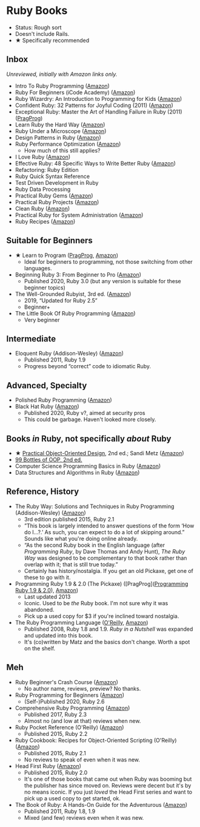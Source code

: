 # Ruby Books

- Status: Rough sort
- Doesn't include Rails.
- ★ Specifically recommended

## Inbox

*Unreviewed, initially with Amazon links only.*

* Intro To Ruby Programming ([Amazon](https://www.amazon.com/dp/0692714413/))
* Ruby For Beginners (iCode Academy) ([Amazon](https://www.amazon.com/dp/1521367701/))
* Ruby Wizardry: An Introduction to Programming for Kids ([Amazon](https://www.amazon.com/dp/1593275668/))
* Confident Ruby: 32 Patterns for Joyful Coding (2011) ([Amazon](https://www.amazon.com/dp/B00ETE0D2S/))
* Exceptional Ruby: Master the Art of Handling Failure in Ruby (2011) ([PragProg](https://pragprog.com/titles/ager/exceptional-ruby/))
* Learn Ruby the Hard Way ([Amazon](https://www.amazon.com/dp/032188499X/))
* Ruby Under a Microscope ([Amazon](https://www.amazon.com/dp/1593275277/))
* Design Patterns in Ruby ([Amazon](https://www.amazon.com/dp/0321490452/))
* Ruby Performance Optimization ([Amazon](https://www.amazon.com/dp/1680500694/))
    - How much of this still applies?
* I Love Ruby ([Amazon](https://www.amazon.com/dp/B07NGY8PZ5/))
* Effective Ruby: 48 Specific Ways to Write Better Ruby ([Amazon](https://www.amazon.com/dp/0133846970/))
* Refactoring: Ruby Edition
* Ruby Quick Syntax Reference
* Test Driven Development in Ruby
* Ruby Data Processing
* Practical Ruby Gems ([Amazon](https://www.amazon.com/dp/1590598113/))
* Practical Ruby Projects ([Amazon](https://www.amazon.com/dp/159059911X/))
* Clean Ruby ([Amazon](https://www.amazon.com/dp/148425547X/))
* Practical Ruby for System Administration ([Amazon](https://www.amazon.com/dp/1590598210/))
* Ruby Recipes ([Amazon](https://www.amazon.com/dp/1484224701/))



## Suitable for Beginners

* ★ Learn to Program ([PragProg](https://pragprog.com/titles/ltp3/), [Amazon](https://www.amazon.com/dp/1680508172/))
    - Ideal for beginners to programming, not those switching from other languages.
* Beginning Ruby 3: From Beginner to Pro ([Amazon](https://www.amazon.com/dp/1484263235/))
    - Published 2020, Ruby 3.0 (but any version is suitable for these beginner topics)
* The Well-Grounded Rubyist, 3rd ed. ([Amazon](https://www.amazon.com/dp/1617295213/))
    - 2019, “Updated for Ruby 2.5”
    - Beginner+
* The Little Book Of Ruby Programming ([Amazon](https://www.amazon.com/dp/1913132072/))
    - Very beginner



## Intermediate

* Eloquent Ruby (Addison-Wesley) ([Amazon](https://www.amazon.com/dp/0321584104/))
    - Published 2011, Ruby 1.9
    - Progress beyond “correct” code to idiomatic Ruby.



## Advanced, Specialty

* Polished Ruby Programming ([Amazon](https://www.amazon.com/dp/1801072728/))
* Black Hat Ruby ([Amazon](https://www.amazon.com/dp/B08JHSF6GT/))
    - Published 2020, Ruby v?, aimed at security pros
    - This could be garbage. Haven't looked more closely.



## Books *in* Ruby, not specifically *about* Ruby

* ★ [Practical Object-Oriented Design](https://www.poodr.com), 2nd ed.; Sandi Metz ([Amazon](https://www.amazon.com/dp/0134456475/))
* [99 Bottles of OOP, 2nd ed.](https://sandimetz.com/99bottles)
* Computer Science Programming Basics in Ruby ([Amazon](https://www.amazon.com/dp/1449355978/))
* Data Structures and Algorithms in Ruby ([Amazon](https://www.amazon.com/dp/B0B3F2BZ9M/))



## Reference, History

* The Ruby Way: Solutions and Techniques in Ruby Programming (Addison-Wesley) ([Amazon](https://www.amazon.com/dp/0321714636/))
    - 3rd edition published 2015, Ruby 2.1
    - ”This book is largely intended to answer questions of the form ‘How do I…?.’ As such, you can expect to do a lot of skipping around.” Sounds like what you're doing online already.
    - “As the second Ruby book in the English language (after *Programming Ruby*, by Dave Thomas and Andy Hunt), *The Ruby Way* was designed to be complementary to that book rather than overlap with it; that is still true today.”
    - Certainly has history/nostalgia. If you get an old Pickaxe, get one of these to go with it.
* Programming Ruby 1.9 & 2.0 (The Pickaxe) ([PragProg]([Programming Ruby 1.9 & 2.0](https://pragprog.com/titles/ruby4/programming-ruby-1-9-2-0-4th-edition/)), [Amazon](https://www.amazon.com/dp/1937785491/))
    - Last updated 2013
    - Iconic. Used to be *the* Ruby book. I'm not sure why it was abandoned.
    - Pick up a used copy for $3 if you're inclined toward nostalgia.
* The Ruby Programming Language ([O'Reilly](https://www.oreilly.com/library/view/the-ruby-programming/9780596516178/), [Amazon](https://www.amazon.com/dp/0596516177/))
    - Published 2008, Ruby 1.8 and 1.9. *Ruby in a Nutshell* was expanded and updated into this book.
    - It's (co)written by Matz and the basics don't change. Worth a spot on the shelf.



## Meh

* Ruby Beginner's Crash Course ([Amazon](https://www.amazon.com/dp/1777942802/))
    - No author name, reviews, preview? No thanks.
* Ruby Programming for Beginners ([Amazon](https://www.amazon.com/dp/B08992KQLH/))
    - (Self-)Published 2020, Ruby 2.6
* Comprehensive Ruby Programming ([Amazon](https://www.amazon.com/dp/1787280640/))
    - Published 2017, Ruby 2.3
    - Almost no (and low at that) reviews when new.
* Ruby Pocket Reference (O'Reilly) ([Amazon](https://www.amazon.com/dp/1491926015/))
    - Published 2015, Ruby 2.2
* Ruby Cookbook: Recipes for Object-Oriented Scripting (O'Reilly) ([Amazon](https://www.amazon.com/dp/1449373712/))
    - Published 2015, Ruby 2.1
    - No reviews to speak of even when it was new.
* Head First Ruby ([Amazon](https://www.amazon.com/dp/1449372651/))
    - Published 2015, Ruby 2.0
    - It's one of those books that came out when Ruby was booming but the publisher has since moved on. Reviews were decent but it's by no means iconic. If you just *loved* the Head First series and want to pick up a used copy to get started, ok.
* The Book of Ruby: A Hands-On Guide for the Adventurous ([Amazon](https://www.amazon.com/dp/1593272944/))
    - Published 2011, Ruby 1.8, 1.9
    - Mixed (and few) reviews even when it was new.
